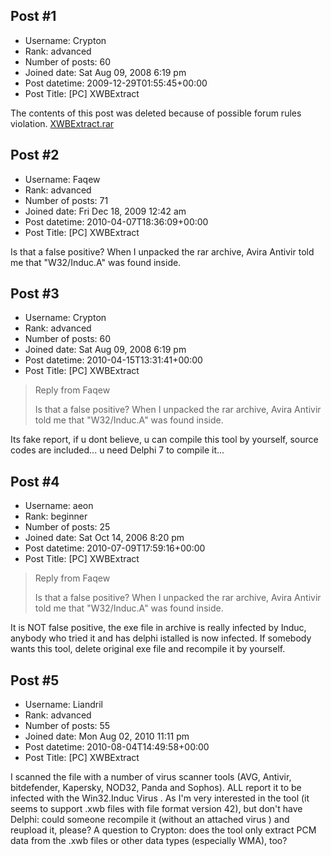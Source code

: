 ## Post #1
- Username: Crypton
- Rank: advanced
- Number of posts: 60
- Joined date: Sat Aug 09, 2008 6:19 pm
- Post datetime: 2009-12-29T01:55:45+00:00
- Post Title: [PC] XWBExtract

The contents of this post was deleted because of possible forum rules violation.
[XWBExtract.rar](https://xentaxbackup.github.io/file/2673_XWBExtract.rar)
## Post #2
- Username: Faqew
- Rank: advanced
- Number of posts: 71
- Joined date: Fri Dec 18, 2009 12:42 am
- Post datetime: 2010-04-07T18:36:09+00:00
- Post Title: [PC] XWBExtract

Is that a false positive?
When I unpacked the rar archive, Avira Antivir told me that "W32/Induc.A" was found inside.
## Post #3
- Username: Crypton
- Rank: advanced
- Number of posts: 60
- Joined date: Sat Aug 09, 2008 6:19 pm
- Post datetime: 2010-04-15T13:31:41+00:00
- Post Title: [PC] XWBExtract

> Reply from Faqew
>
> Is that a false positive?
When I unpacked the rar archive, Avira Antivir told me that "W32/Induc.A" was found inside.

Its fake report, if u dont believe, u can compile this tool by yourself, source codes are included... u need Delphi 7 to compile it...
## Post #4
- Username: aeon
- Rank: beginner
- Number of posts: 25
- Joined date: Sat Oct 14, 2006 8:20 pm
- Post datetime: 2010-07-09T17:59:16+00:00
- Post Title: [PC] XWBExtract

> Reply from Faqew
>
> Is that a false positive?
When I unpacked the rar archive, Avira Antivir told me that "W32/Induc.A" was found inside.

It is NOT false positive, the exe file in archive is really infected by Induc, anybody who tried it and has delphi istalled is now infected. If somebody wants this tool, delete original exe file and recompile it by yourself.
## Post #5
- Username: Liandril
- Rank: advanced
- Number of posts: 55
- Joined date: Mon Aug 02, 2010 11:11 pm
- Post datetime: 2010-08-04T14:49:58+00:00
- Post Title: [PC] XWBExtract

I scanned the file with a number of virus scanner tools (AVG, Antivir, bitdefender, Kapersky, NOD32, Panda and Sophos). ALL report it to be infected with the Win32.Induc Virus   .
As I'm very interested in the tool (it seems to support .xwb files with file format version 42), but don't have Delphi: could someone recompile it (without an attached virus  ) and reupload it, please? 
A question to Crypton: does the tool only extract PCM data from the .xwb files or other data types (especially WMA), too?
